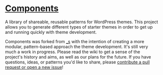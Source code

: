 # [Components](http://components.underscores.me)

A library of shareable, reusable patterns for WordPress themes. This project allows
you to generate different types of starter themes in order to get up and running
quickly with theme development.

Components was forked from [_s](https://github.com/Automattic/_s) with the intention of creating a more modular, pattern-based approach the theme development. It's still very much a work in progress. Please read the wiki to get a sense of the project's history and aims, as well as our plans for the future. If you have questions, ideas, or patterns you'd like to share, please [contribute a pull request or open a new issue](https://github.com/Automattic/theme-components/blob/master/CONTRIBUTING.md)!
